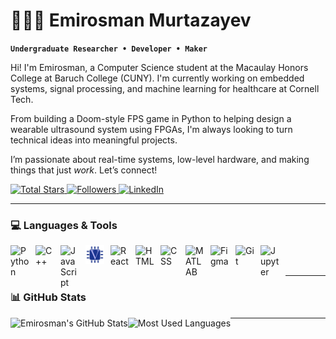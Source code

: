 # 👨🏻‍💻 Emirosman Murtazayev

**`Undergraduate Researcher • Developer • Maker`**

Hi! I'm Emirosman, a Computer Science student at the Macaulay Honors College at Baruch College (CUNY). I'm currently working on embedded systems, signal processing, and machine learning for healthcare at Cornell Tech.

From building a Doom-style FPS game in Python to helping design a wearable ultrasound system using FPGAs, I'm always looking to turn technical ideas into meaningful projects.

I’m passionate about real-time systems, low-level hardware, and making things that just *work*. Let’s connect!

<p align="left">
    <a href="https://github.com/OsmanMur?tab=repositories&sort=stargazers">
        <img 
            alt="Total Stars" 
            title="GitHub Stars" 
            src="https://custom-icon-badges.demolab.com/github/stars/OsmanMur?color=55960c&style=for-the-badge&labelColor=488207&logo=star&label=Stars"
        />
    </a>
    <a href="https://github.com/OsmanMur?tab=followers">
        <img 
            alt="Followers" 
            title="Follow me on GitHub" 
            src="https://custom-icon-badges.demolab.com/github/followers/OsmanMur?color=236ad3&labelColor=1155ba&style=for-the-badge&logo=github&label=Followers&logoColor=white"
        />
    </a>
    <a href="https://www.linkedin.com/in/emirosman-murtazayev-8a1426306/">
        <img 
            alt="LinkedIn" 
            title="Connect on LinkedIn" 
            src="https://img.shields.io/badge/LinkedIn-Profile-blue?style=for-the-badge&logo=linkedin"
        />
    </a>
</p>

---

### 💻 Languages & Tools

<img 
    align="left" 
    alt="Python" 
    title="Python"
    width="30px" 
    style="padding-right: 10px;" 
    src="https://cdn.jsdelivr.net/gh/devicons/devicon@latest/icons/python/python-original.svg" 
/>
<img 
    align="left" 
    alt="C++" 
    title="C++"
    width="30px" 
    style="padding-right: 10px;" 
    src="https://cdn.jsdelivr.net/gh/devicons/devicon@latest/icons/cplusplus/cplusplus-original.svg" 
/>
<img 
    align="left" 
    alt="JavaScript" 
    title="JavaScript"
    width="30px" 
    style="padding-right: 10px;" 
    src="https://cdn.jsdelivr.net/gh/devicons/devicon@latest/icons/javascript/javascript-original.svg" 
/>
<img 
    align="left" 
    alt="Verilog" 
    title="Verilog" 
    width="30px" 
    style="padding-right: 10px;" 
    src="https://github.com/OsmanMur/profile-assets/blob/main/verilog-svgrepo-com.svg" 
/>
<img 
    align="left" 
    alt="React"
    title="React" 
    width="30px" 
    style="padding-right: 10px;" 
    src="https://cdn.jsdelivr.net/gh/devicons/devicon@latest/icons/react/react-original.svg" 
/>
<img 
    align="left" 
    alt="HTML"
    title="HTML" 
    width="30px" 
    style="padding-right: 10px;" 
    src="https://cdn.jsdelivr.net/gh/devicons/devicon@latest/icons/html5/html5-original.svg" 
/>
<img 
    align="left" 
    alt="CSS" 
    title="CSS"
    width="30px" 
    style="padding-right: 10px;" 
    src="https://cdn.jsdelivr.net/gh/devicons/devicon@latest/icons/css3/css3-original.svg" 
/>
<img 
    align="left" 
    alt="MATLAB" 
    title="MATLAB"
    width="30px" 
    style="padding-right: 10px;" 
    src="https://cdn.jsdelivr.net/gh/devicons/devicon/icons/matlab/matlab-original.svg"
/>
<img 
    align="left" 
    alt="Figma"
    title="Figma" 
    width="30px" 
    style="padding-right: 10px;" 
    src="https://cdn.jsdelivr.net/gh/devicons/devicon@latest/icons/figma/figma-original.svg" 
/>
<img 
    align="left" 
    alt="Git" 
    title="Git"
    width="30px" 
    style="padding-right: 10px;" 
    src="https://cdn.jsdelivr.net/gh/devicons/devicon@latest/icons/git/git-original.svg" 
/>
<img 
    align="left" 
    alt="Jupyter"
    title="Jupyter Notebook"
    width="30px" 
    style="padding-right: 10px;" 
    src="https://cdn.jsdelivr.net/gh/devicons/devicon@latest/icons/jupyter/jupyter-original.svg" 
/>

<br/>
<br/>

---

### 📊 GitHub Stats

<p>
  <img 
    align="left" 
    alt="Emirosman's GitHub Stats" 
    height="200" 
    src="https://github-readme-stats.vercel.app/api?username=OsmanMur&show_icons=true&theme=tokyonight&include_all_commits=true&hide_rank=true"
  />
  <img 
    align="left" 
    alt="Most Used Languages" 
    height="200" 
    src="https://github-readme-stats.vercel.app/api/top-langs/?username=OsmanMur&theme=tokyonight&layout=compact&langs_count=8"
  />
</p>

---


